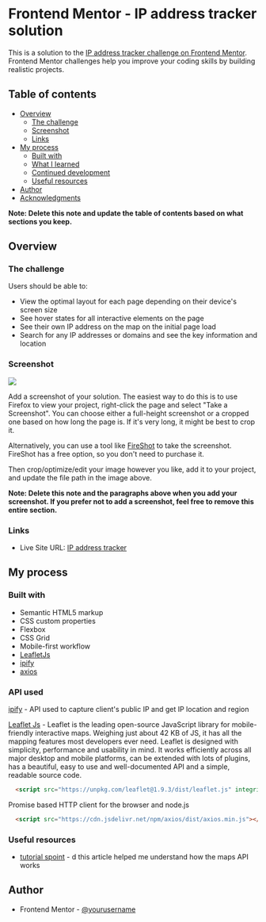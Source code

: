 # Frontend Mentor - IP address tracker solution

This is a solution to the [IP address tracker challenge on Frontend Mentor](https://www.frontendmentor.io/challenges/ip-address-tracker-I8-0yYAH0). Frontend Mentor challenges help you improve your coding skills by building realistic projects. 

## Table of contents

- [Overview](#overview)
  - [The challenge](#the-challenge)
  - [Screenshot](#screenshot)
  - [Links](#links)
- [My process](#my-process)
  - [Built with](#built-with)
  - [What I learned](#what-i-learned)
  - [Continued development](#continued-development)
  - [Useful resources](#useful-resources)
- [Author](#author)
- [Acknowledgments](#acknowledgments)

**Note: Delete this note and update the table of contents based on what sections you keep.**

## Overview

### The challenge

Users should be able to:

- View the optimal layout for each page depending on their device's screen size
- See hover states for all interactive elements on the page
- See their own IP address on the map on the initial page load
- Search for any IP addresses or domains and see the key information and location

### Screenshot

![](./screenshot.jpg)

Add a screenshot of your solution. The easiest way to do this is to use Firefox to view your project, right-click the page and select "Take a Screenshot". You can choose either a full-height screenshot or a cropped one based on how long the page is. If it's very long, it might be best to crop it.

Alternatively, you can use a tool like [FireShot](https://getfireshot.com/) to take the screenshot. FireShot has a free option, so you don't need to purchase it. 

Then crop/optimize/edit your image however you like, add it to your project, and update the file path in the image above.

**Note: Delete this note and the paragraphs above when you add your screenshot. If you prefer not to add a screenshot, feel free to remove this entire section.**

### Links

- Live Site URL: [IP address tracker](https://jade-tulumba-3f9982.netlify.app/)

## My process

### Built with

- Semantic HTML5 markup
- CSS custom properties
- Flexbox
- CSS Grid
- Mobile-first workflow
- [LeafletJs](https://leafletjs.com/index.html)
- [ipify](https://www.ipify.org/)
- [axios]()

### API used

[ipify](https://www.ipify.org/) - API used to capture client's public IP and get IP location and region


[Leaflet Js](https://leafletjs.com/index.html) - Leaflet is the leading open-source JavaScript library for mobile-friendly interactive maps. Weighing just about 42 KB of JS, it has all the mapping features most developers ever need. Leaflet is designed with simplicity, performance and usability in mind. It works efficiently across all major desktop and mobile platforms, can be extended with lots of plugins, has a beautiful, easy to use and well-documented API and a simple, readable source code.

```html
  <script src="https://unpkg.com/leaflet@1.9.3/dist/leaflet.js" integrity="sha256-WBkoXOwTeyKclOHuWtc+i2uENFpDZ9YPdf5Hf+D7ewM=" crossorigin=""></script>
```


Promise based HTTP client for the browser and node.js

```html
  <script src="https://cdn.jsdelivr.net/npm/axios/dist/axios.min.js"></script>
```

### Useful resources

- [tutorial spoint](https://www.tutorialspoint.com/leafletjs/) - d this article helped me understand how the maps API works

## Author

- Frontend Mentor - [@yourusername](https://www.frontendmentor.io/profile/yourusername)
